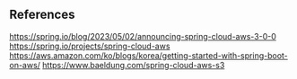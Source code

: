 


## References
https://spring.io/blog/2023/05/02/announcing-spring-cloud-aws-3-0-0
https://spring.io/projects/spring-cloud-aws
https://aws.amazon.com/ko/blogs/korea/getting-started-with-spring-boot-on-aws/
https://www.baeldung.com/spring-cloud-aws-s3

